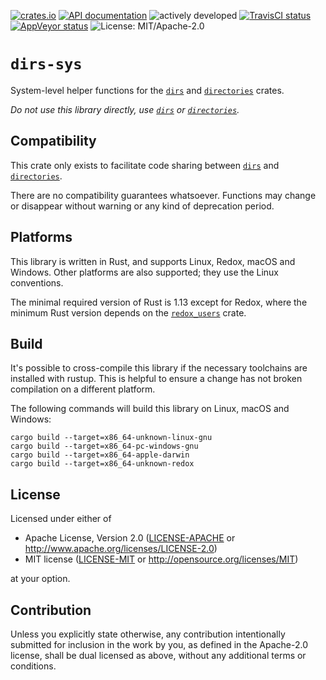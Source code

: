 [![crates.io](https://img.shields.io/crates/v/dirs-sys.svg)](https://crates.io/crates/dirs-sys)
[![API documentation](https://docs.rs/dirs-sys/badge.svg)](https://docs.rs/dirs-sys/)
![actively developed](https://img.shields.io/badge/maintenance-as--is-yellow.svg)
[![TravisCI status](https://img.shields.io/travis/dirs-dev/dirs-sys-rs/master.svg?label=Linux/macOS%20build)](https://travis-ci.org/dirs-dev/dirs-sys-rs)
[![AppVeyor status](https://img.shields.io/appveyor/ci/soc/dirs-sys-rs/master.svg?label=Windows%20build)](https://ci.appveyor.com/project/soc/dirs-sys-rs/branch/master)
![License: MIT/Apache-2.0](https://img.shields.io/badge/license-MIT%2FApache--2.0-orange.svg)

# `dirs-sys`

System-level helper functions for the [`dirs`](https://github.com/dirs-dev/dirs-rs)
and [`directories`](https://github.com/dirs-dev/directories-rs) crates.

_Do not use this library directly, use [`dirs`](https://github.com/dirs-dev/dirs-rs)
or [`directories`](https://github.com/dirs-dev/directories-rs)._

## Compatibility

This crate only exists to facilitate code sharing between [`dirs`](https://github.com/dirs-dev/dirs-rs)
and [`directories`](https://github.com/dirs-dev/directories-rs).

There are no compatibility guarantees whatsoever.
Functions may change or disappear without warning or any kind of deprecation period.  

## Platforms

This library is written in Rust, and supports Linux, Redox, macOS and Windows.
Other platforms are also supported; they use the Linux conventions.

The minimal required version of Rust is 1.13 except for Redox, where the minimum Rust version
depends on the [`redox_users`](https://crates.io/crates/redox_users) crate.

## Build

It's possible to cross-compile this library if the necessary toolchains are installed with rustup.
This is helpful to ensure a change has not broken compilation on a different platform.

The following commands will build this library on Linux, macOS and Windows:

```
cargo build --target=x86_64-unknown-linux-gnu
cargo build --target=x86_64-pc-windows-gnu
cargo build --target=x86_64-apple-darwin
cargo build --target=x86_64-unknown-redox
```

## License

Licensed under either of

 * Apache License, Version 2.0
   ([LICENSE-APACHE](LICENSE-APACHE) or http://www.apache.org/licenses/LICENSE-2.0)
 * MIT license
   ([LICENSE-MIT](LICENSE-MIT) or http://opensource.org/licenses/MIT)

at your option.

## Contribution

Unless you explicitly state otherwise, any contribution intentionally submitted
for inclusion in the work by you, as defined in the Apache-2.0 license, shall be
dual licensed as above, without any additional terms or conditions.
